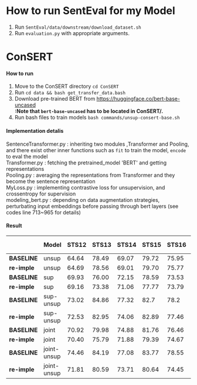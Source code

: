 # How to run SentEval for my Model

1. Run `SentEval/data/downstream/download_dataset.sh`
2. Run `evaluation.py` with appropriate arguments.


# ConSERT

#### How to run
1. Move to the ConSERT directory `cd ConSERT`
2. Run `cd data && bash get_transfer_data.bash`
3. Download pre-trained BERT from https://huggingface.co/bert-base-uncased     
**:Note that `bert-base-uncased` has to be located in ConSERT/.**
4. Run bash files to train models `bash commands/unsup-consert-base.sh`    

#### Implementation detalis

SentenceTransformer.py : inheriting two modules ,Transformer and Pooling, and there exist other inner functions such as `fit` to train the model, `encode` to eval the model    
Transformer.py : fetching the pretrained_model 'BERT' and getting representations      
Pooling.py : averaging the representations from Transformer and they become the sentence representation      
MyLoss.py : implementing contrastive loss for unsupervision, and crossentropy for supervision      
modeling_bert.py : depending on data augmentation strategies, perturbating input embeddings before passing through bert layers (see codes line 713~965 for details)     


#### Result

|              | **Model**   | **STS12** | **STS13** | **STS14** | **STS15** | **STS16** | **STSb** | **SICK-R** | **Avg.** |
|--------------|-------------|-----------|-----------|-----------|-----------|-----------|----------|------------|----------|
| **BASELINE** | unsup       | 64.64     | 78.49     | 69.07     | 79.72     | 75.95     | 73.97    | 67.31      | 72.74    |
| **re-imple** | unsup       | 64.69     | 78.56     | 69.01     | 79.70     | 75.77     | 73.86    | 67.15      | 72.68    |
| **BASELINE** | sup         | 69.93     | 76.00     | 72.15     | 78.59     | 73.53     | 76.10    | 73.01      | 74.19    |
| **re-imple** | sup         | 69.16     | 73.38     | 71.06     | 77.77     | 73.79     | 75.81    | 72.20      | 73.31    |
| **BASELINE** | sup-unsup   | 73.02     | 84.86     | 77.32     | 82.7      | 78.2      | 81.34    | 75.00      | 78.92    |
| **re-imple** | sup-unsup   | 72.53     | 82.95     | 74.06     | 82.89     | 77.46     | 80.08    | 73.96      | 77.78    |
| **BASELINE** | joint       | 70.92     | 79.98     | 74.88     | 81.76     | 76.46     | 78.99    | 78.15      | 77.31    |
| **re-imple** | joint       | 70.40     | 75.79     | 71.88     | 79.39     | 74.67     | 76.76    | 75.49      | 74.91    |
| **BASELINE** | joint-unsup | 74.46     | 84.19     | 77.08     | 83.77     | 78.55     | 81.37    | 77.01      | 79.49    |
| **re-imple** | joint-unsup | 71.81     | 80.59     | 73.71     | 80.64     | 74.45     | 78.37    | 76.18      | 76.53    |


